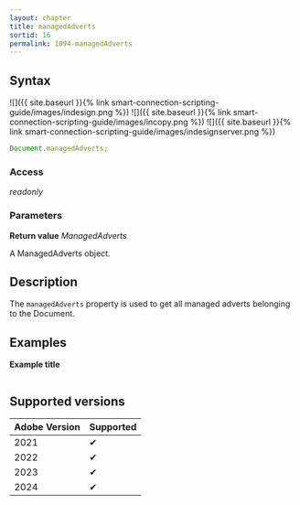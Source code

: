 ```yaml
---
layout: chapter
title: managedAdverts
sortid: 16
permalink: 1094-managedAdverts
---
```


## Syntax

![]({{ site.baseurl }}{% link smart-connection-scripting-guide/images/indesign.png %}) ![]({{ site.baseurl }}{% link smart-connection-scripting-guide/images/incopy.png %}) ![]({{ site.baseurl }}{% link smart-connection-scripting-guide/images/indesignserver.png %})

```javascript
Document.managedAdverts;
```

### Access

_readonly_

### Parameters

**Return value** _ManagedAdverts_

A ManagedAdverts object.

## Description

The `managedAdverts` property is used to get all managed adverts belonging to the Document.

## Examples

**Example title**

```javascript

```

## Supported versions

| Adobe Version | Supported |
| ------------- | --------- |
| 2021          | ✔         |
| 2022          | ✔         |
| 2023          | ✔         |
| 2024          | ✔         |
